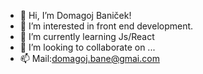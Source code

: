 - 👋 Hi, I’m Domagoj Baniček!
- 👀 I’m interested in front end development.
- 🌱 I’m currently learning Js/React
- 💞️ I’m looking to collaborate on ...
- 📫 Mail:domagoj.bane@gmai.com

<!---
Domagojsk/Domagojsk is a ✨ special ✨ repository because its `README.md` (this file) appears on your GitHub profile.
You can click the Preview link to take a look at your changes.
--->
